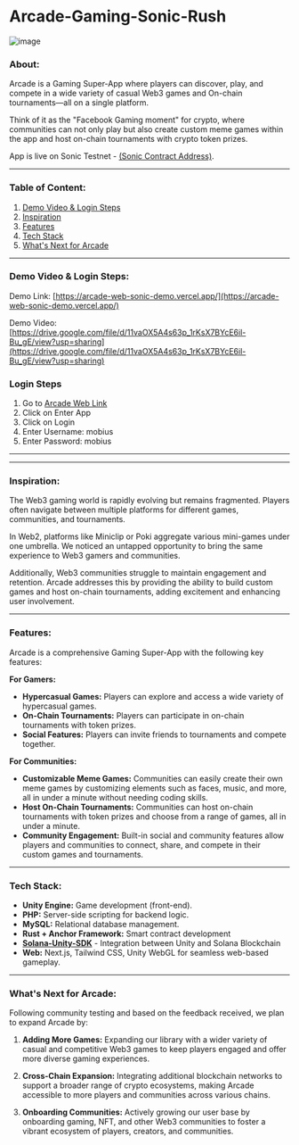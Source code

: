 # Arcade-Gaming-Sonic-Rush

![image](https://github.com/user-attachments/assets/6fd8f6f2-b00f-48e4-9e4d-2ccffe06a462)


### **About:**

Arcade is a Gaming Super-App where players can discover, play, and compete in a wide variety of casual Web3 games and On-chain tournaments—all on a single platform.  

Think of it as the "Facebook Gaming moment" for crypto, where communities can not only play but also create custom meme games within the app and host on-chain tournaments with crypto token prizes.

App is live on Sonic Testnet - [(Sonic Contract Address)](https://explorer.sonic.game/address/4HWfzbQBmN95pktv6qgzpGbk9MHQW4DubRQQtWCFXMms?cluster=testnet).

---

### **Table of Content:**
1. [Demo Video & Login Steps](#demo-video-&-login-steps)  
2. [Inspiration](#inspiration)  
3. [Features](#features)  
4. [Tech Stack](#tech-stack)  
5. [What's Next for Arcade](#what's-next-for-arcade)

---

### **Demo Video & Login Steps:**

Demo Link: [https://arcade-web-sonic-demo.vercel.app/](https://arcade-web-sonic-demo.vercel.app/)

Demo Video: [https://drive.google.com/file/d/11vaOX5A4s63p_1rKsX7BYcE6il-Bu_gE/view?usp=sharing](https://drive.google.com/file/d/11vaOX5A4s63p_1rKsX7BYcE6il-Bu_gE/view?usp=sharing)

### Login Steps
1. Go to [Arcade Web Link](https://arcade-web-sonic-demo.vercel.app/)
2. Click on Enter App
3. Click on Login
4. Enter Username: mobius
5. Enter Password: mobius

---

---

### **Inspiration:**

The Web3 gaming world is rapidly evolving but remains fragmented. Players often navigate between multiple platforms for different games, communities, and tournaments.

 In Web2, platforms like Miniclip or Poki aggregate various mini-games under one umbrella. We noticed an untapped opportunity to bring the same experience to Web3 gamers and communities.

Additionally, Web3 communities struggle to maintain engagement and retention. Arcade addresses this by providing the ability to build custom games and host on-chain tournaments, adding excitement and enhancing user involvement.

---

### **Features:**

Arcade is a comprehensive Gaming Super-App with the following key features:

**For Gamers:**
- **Hypercasual Games:** Players can explore and access a wide variety of hypercasual games.
- **On-Chain Tournaments:** Players can participate in on-chain tournaments with token prizes.
- **Social Features:** Players can invite friends to tournaments and compete together.

**For Communities:**
- **Customizable Meme Games:** Communities can easily create their own meme games by customizing elements such as faces, music, and more, all in under a minute without needing coding skills.
- **Host On-Chain Tournaments:** Communities can host on-chain tournaments with token prizes and choose from a range of games, all in under a minute.
- **Community Engagement:** Built-in social and community features allow players and communities to connect, share, and compete in their custom games and tournaments.

---

### **Tech Stack:**
- **Unity Engine:** Game development (front-end).
- **PHP:** Server-side scripting for backend logic.
- **MySQL:** Relational database management.
- **Rust + Anchor Framework:** Smart contract development
- **[Solana-Unity-SDK](https://github.com/magicblock-labs/Solana.Unity-SDK)** - Integration between Unity and Solana Blockchain
- **Web:** Next.js, Tailwind CSS, Unity WebGL for seamless web-based gameplay.

---

### **What's Next for Arcade:**

Following community testing and based on the feedback received, we plan to expand Arcade by:

1. **Adding More Games:** Expanding our library with a wider variety of casual and competitive Web3 games to keep players engaged and offer more diverse gaming experiences.

1. **Cross-Chain Expansion:** Integrating additional blockchain networks to support a broader range of crypto ecosystems, making Arcade accessible to more players and communities across various chains.

1. **Onboarding Communities:** Actively growing our user base by onboarding gaming, NFT, and other Web3 communities to foster a vibrant ecosystem of players, creators, and communities.
